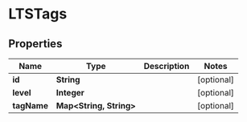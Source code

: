 
# LTSTags

## Properties
Name | Type | Description | Notes
------------ | ------------- | ------------- | -------------
**id** | **String** |  |  [optional]
**level** | **Integer** |  |  [optional]
**tagName** | **Map&lt;String, String&gt;** |  |  [optional]



